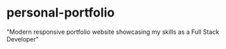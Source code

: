 # personal-portfolio
"Modern responsive portfolio website showcasing my skills as a Full Stack Developer"
